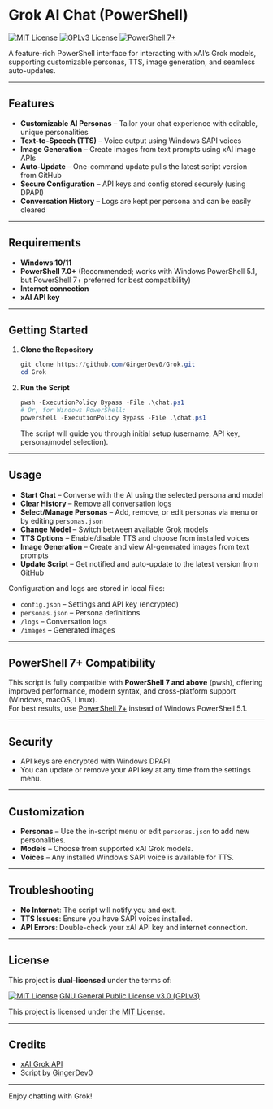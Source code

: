 # Grok AI Chat (PowerShell)

[![MIT License](https://img.shields.io/badge/license-MIT-blue.svg)](LICENSE)
[![GPLv3 License](https://img.shields.io/badge/license-GPLv3-blue.svg)](LICENSE)
[![PowerShell 7+](https://img.shields.io/badge/PowerShell-7%2B-blue?logo=powershell)](https://github.com/PowerShell/PowerShell)

A feature-rich PowerShell interface for interacting with xAI’s Grok models, supporting customizable personas, TTS, image generation, and seamless auto-updates.

---

## Features

- **Customizable AI Personas** – Tailor your chat experience with editable, unique personalities
- **Text-to-Speech (TTS)** – Voice output using Windows SAPI voices
- **Image Generation** – Create images from text prompts using xAI image APIs
- **Auto-Update** – One-command update pulls the latest script version from GitHub
- **Secure Configuration** – API keys and config stored securely (using DPAPI)
- **Conversation History** – Logs are kept per persona and can be easily cleared

---

## Requirements

- **Windows 10/11**
- **PowerShell 7.0+** (Recommended; works with Windows PowerShell 5.1, but PowerShell 7+ preferred for best compatibility)
- **Internet connection**
- **xAI API key**

---

## Getting Started

1. **Clone the Repository**
    ```powershell
    git clone https://github.com/GingerDev0/Grok.git
    cd Grok
    ```

2. **Run the Script**
    ```powershell
    pwsh -ExecutionPolicy Bypass -File .\chat.ps1
    # Or, for Windows PowerShell:
    powershell -ExecutionPolicy Bypass -File .\chat.ps1
    ```
    The script will guide you through initial setup (username, API key, persona/model selection).

---

## Usage

- **Start Chat** – Converse with the AI using the selected persona and model
- **Clear History** – Remove all conversation logs
- **Select/Manage Personas** – Add, remove, or edit personas via menu or by editing `personas.json`
- **Change Model** – Switch between available Grok models
- **TTS Options** – Enable/disable TTS and choose from installed voices
- **Image Generation** – Create and view AI-generated images from text prompts
- **Update Script** – Get notified and auto-update to the latest version from GitHub

Configuration and logs are stored in local files:  
- `config.json` – Settings and API key (encrypted)  
- `personas.json` – Persona definitions  
- `/logs` – Conversation logs  
- `/images` – Generated images

---

## PowerShell 7+ Compatibility

This script is fully compatible with **PowerShell 7 and above** (pwsh), offering improved performance, modern syntax, and cross-platform support (Windows, macOS, Linux).  
For best results, use [PowerShell 7+](https://github.com/PowerShell/PowerShell) instead of Windows PowerShell 5.1.

---

## Security

- API keys are encrypted with Windows DPAPI.
- You can update or remove your API key at any time from the settings menu.

---

## Customization

- **Personas** – Use the in-script menu or edit `personas.json` to add new personalities.
- **Models** – Choose from supported xAI Grok models.
- **Voices** – Any installed Windows SAPI voice is available for TTS.

---

## Troubleshooting

- **No Internet**: The script will notify you and exit.
- **TTS Issues**: Ensure you have SAPI voices installed.
- **API Errors**: Double-check your xAI API key and internet connection.

---

## License

This project is **dual-licensed** under the terms of:

[![MIT License](https://img.shields.io/badge/license-MIT-blue.svg)](LICENSE)
[GNU General Public License v3.0 (GPLv3)](https://www.gnu.org/licenses/gpl-3.0.html)

This project is licensed under the [MIT License](LICENSE).

---

## Credits

- [xAI Grok API](https://x.ai/)
- Script by [GingerDev0](https://github.com/GingerDev0)

---

Enjoy chatting with Grok!
